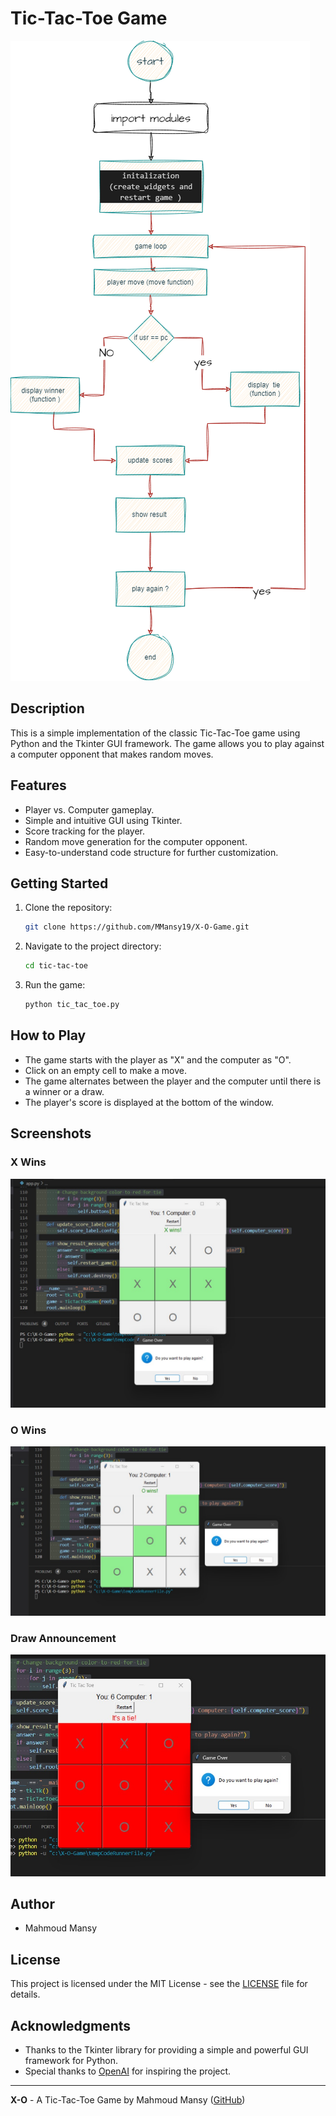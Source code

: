 
# Tic-Tac-Toe Game

![Tic-Tac-Toe](planning/plannig_X_O_game.png)

## Description

This is a simple implementation of the classic Tic-Tac-Toe game using Python and the Tkinter GUI framework. The game allows you to play against a computer opponent that makes random moves.

## Features

- Player vs. Computer gameplay.
- Simple and intuitive GUI using Tkinter.
- Score tracking for the player.
- Random move generation for the computer opponent.
- Easy-to-understand code structure for further customization.

## Getting Started

1. Clone the repository:

   ```bash
   git clone https://github.com/MMansy19/X-O-Game.git
   ```

2. Navigate to the project directory:

   ```bash
   cd tic-tac-toe
   ```

3. Run the game:

   ```bash
   python tic_tac_toe.py
   ```

## How to Play

- The game starts with the player as "X" and the computer as "O".
- Click on an empty cell to make a move.
- The game alternates between the player and the computer until there is a winner or a draw.
- The player's score is displayed at the bottom of the window.

## Screenshots

### X Wins
![X Wins](images/X_wins.jpg)

### O Wins
![O Wins](images/O_wins.jpg)

### Draw Announcement

![Draw](images/tie.jpg)

## Author

- Mahmoud Mansy

## License

This project is licensed under the MIT License - see the [LICENSE](LICENSE) file for details.

## Acknowledgments

- Thanks to the Tkinter library for providing a simple and powerful GUI framework for Python.
- Special thanks to [OpenAI](https://www.openai.com/) for inspiring the project.

---

**X-O** - A Tic-Tac-Toe Game by Mahmoud Mansy ([GitHub](https://github.com/MMansy19))
